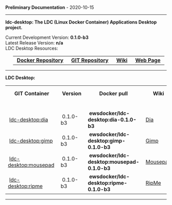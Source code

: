 
__Preliminary Documentation__ - 2020-10-15
____  
__ldc-desktop: The LDC (Linux Docker Container) Applications Desktop project.__  

Current Development Version: __0.1.0-b3__  
Latest Release Version: __n/a__  
LDC Desktop Resources:  

<ul>
  <table>
    <tr>
      <td>&nbsp;<a href="https://hub.docker.com/repository/docker/ewsdocker/ldc-desktop"><b>Docker Repository</b></a>&nbsp;</td>
      <td>&nbsp;<a href="https://github.com/ewsdocker/ldc-applications/desktop"><b>GIT Repository</b></a>&nbsp;</td>
      <td>&nbsp;<a href="https://github.com/ewsdocker/ldc-applications/wiki/Desktop.md"><b>Wiki</b></a>&nbsp;</td>
      <td>&nbsp;<a href="https://ewsdocker.github.io/ldc-applications/ldc-desktop.html"><b>Web Page</b></a>&nbsp;</td>
    </tr>
  </table>
</ul>

____  

__LDC Desktop:__  

<table border=0>
  <tr>
    <th>&nbsp;GIT Container&nbsp;</th>
    <th>&nbsp;Version&nbsp;</th>
    <th>&nbsp;Docker pull&nbsp;</th>
    <th>&nbsp;Wiki&nbsp;</th>
    <th>&nbsp;App Version&nbsp;</th>
  </tr>
  <tr>
    <td colspan=5>&nbsp;</td>
  </tr>
  <tr>
    <td>&nbsp;<a href="https://ewsdocker.github.io/ldc-applications/desktop/dia.html">ldc-desktop:dia</a>&nbsp;</td>
    <td>&nbsp;0.1.0-b3&nbsp;</td>
    <td>&nbsp;<b>ewsdocker/ldc-desktop:dia-0.1.0-b3</b>&nbsp;</td>
    <td>&nbsp;<a href="https://github.com/ewsdocker/ldc-applications/wiki/desktop/Dia.md">Dia</a>&nbsp;</td>
    <td>&nbsp;<b>0.97</b>&nbsp;</td>
  </tr>
  <tr>
    <td>&nbsp;<a href="https://ewsdocker.github.io/ldc-applications/desktop/gimp.html">ldc-desktop:gimp</a>&nbsp;</td>
    <td>&nbsp;0.1.0-b3&nbsp;</td>
    <td>&nbsp;<b>ewsdocker/ldc-desktop:gimp-0.1.0-b3</b>&nbsp;</td>
    <td>&nbsp;<a href="https://github.com/ewsdocker/ldc-applications/wiki/desktop/Gimp.md">Gimp</a>&nbsp;</td>
    <td>&nbsp;<b>2.8.18</b>&nbsp;</td>
  </tr>
  <tr>
    <td>&nbsp;<a href="https://ewsdocker.github.io/ldc-applications/desktop/mousepad.html">ldc-desktop:mousepad</a>&nbsp;</td>
    <td>&nbsp;0.1.0-b3&nbsp;</td>
    <td>&nbsp;<b>ewsdocker/ldc-desktop:mousepad-0.1.0-b3</b>&nbsp;</td>
    <td>&nbsp;<a href="https://github.com/ewsdocker/ldc-applications/wiki/desktop/Mousepad.md">Mousepad</a>&nbsp;</td>
    <td>&nbsp;<b>0.4.0</b>&nbsp;</td>
  </tr>
  <tr>
    <td>&nbsp;<a href="https://ewsdocker.github.io/ldc-applications/desktop/ripme.html">ldc-desktop:ripme</a>&nbsp;</td>
    <td>&nbsp;0.1.0-b3&nbsp;</td>
    <td>&nbsp;<b>ewsdocker/ldc-desktop:ripme-0.1.0-b3</b>&nbsp;</td>
    <td>&nbsp;<a href="https://github.com/ewsdocker/ldc-applications/wiki/desktop/Ripme.md">RipMe</a>&nbsp;</td>
    <td>&nbsp;<b>1.7.89</b>&nbsp;</td>
  </tr>
</table>

____  


